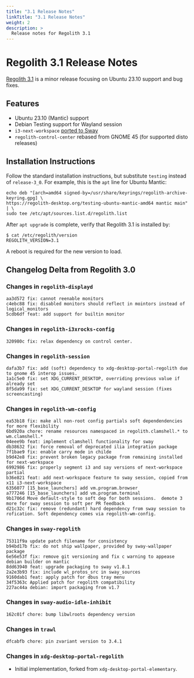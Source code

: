 ```yaml
---
title: "3.1 Release Notes"
linkTitle: "3.1 Release Notes"
weight: 2
description: >
  Release notes for Regolith 3.1
---
```


# Regolith 3.1 Release Notes

[Regolith 3.1](https://github.com/orgs/regolith-linux/projects/26) is a minor release focusing on Ubuntu 23.10 support and bug fixes.

## Features

* Ubuntu 23.10 (Mantic) support
* Debian Testing support for Wayland session
* `i3-next-workspace` [ported to Sway](https://github.com/regolith-linux/childe)
* `regolith-control-center` rebased from GNOME 45 (for supported disto releases)

## Installation Instructions

Follow the standard installation instructions, but substitute `testing` instead of `release-3_0`.  For example, this is the `apt` line for Ubuntu Mantic:

```shell
echo deb "[arch=amd64 signed-by=/usr/share/keyrings/regolith-archive-keyring.gpg] \
https://regolith-desktop.org/testing-ubuntu-mantic-amd64 mantic main" | \
sudo tee /etc/apt/sources.list.d/regolith.list
```

After `apt upgrade` is complete, verify that Regolith 3.1 is installed by:

```shell
$ cat /etc/regolith/version 
REGOLITH_VERSION=3.1
```

A reboot is required for the new version to load.

## Changelog Delta from Regolith 3.0

### Changes in `regolith-displayd`

```text
aa3d572 fix: cannot reenable monitors
c4ebc88 fix: disabled monitors should reflect in mointors instead of logical_monitors
5cdb6df feat: add support for builtin monitor
```

### Changes in `regolith-i3xrocks-config`

```text
320980c fix: relax dependency on control center.
```

### Changes in `regolith-session`

```text
dafa3b7 fix: add (soft) dependency to xdg-desktop-portal-regolith due to gnome 45 interop issues.
1a1c5e0 fix: set XDG_CURRENT_DESKTOP, overriding previous value if already set
8f5da99 fix: set XDG_CURRENT_DESKTOP for wayland session (fixes screencasting)
```

### Changes in `regolith-wm-config`

```text
ea53b18 fix: make all non-root config partials soft dependendencies for more flexibility
6bd920a chore: rename resources namespaced in regolith.clamshell.* to wm.clamshell.*
04eee9b feat: implement clamshell functionality for sway
db38632 fix: force removal of deprecated ilia integration package
7f1bae9 fix: enable carry mode in childe
b9d42e8 fix: prevent broken legacy package from remaining installed for next-workspace
6992986 fix: properly segment i3 and say versions of next-workspace partial
b36e821 feat: add next-workspace feature to sway session, copied from x11 i3-next-workspace
6356077 [15_base_launchers] add vm.program.browser
a777246 [15_base_launchers] add vm.program.terminal
9b1706d Move default-style to soft dep for both sessions.  demote 3 more for sway session to soft per PR feedback
d21c32c fix: remove (redundant) hard dependency from sway session to rofication. Soft dependency comes via regolith-wm-config.
```

### Changes in `sway-regolith`

```
75311f9a update patch filename for consistency
b94bd17b fix: do not ship wallpaper, provided by sway-wallpaper package
6e56e53f fix: remove git versioning and fix c warning to appease debian builder on mantic
8dd63940 feat: upgrade packaging to sway v1.8.1
2a2e3b93 fix: include wl_protos_src in sway_sources
9160dab1 feat: apply patch for dbus tray menu
34f5363c Applied patch for regolith compatibility
227ac44a debian: import packaging from v1.7
```

### Changes in `sway-audio-idle-inhibit`

```text
162c01f chore: bump libwlroots dependency version
```

### Changes in `trawl`

```text
dfcabfb chore: pin zvariant version to 3.4.1
```

### Changes in `xdg-desktop-portal-regolith`

* Initial implementation, forked from `xdg-desktop-portal-elementary`.
